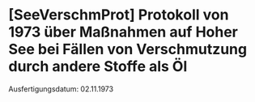# [SeeVerschmProt] Protokoll von 1973 über Maßnahmen auf Hoher See bei Fällen von Verschmutzung durch andere Stoffe als Öl

Ausfertigungsdatum: 02.11.1973

 